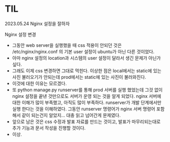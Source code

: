 # TIL

2023.05.24 Nginx 설정을 잘하자

Nginx 설정 변경
-  그동안 web server을 실행했을 때 css 적용이 안되던 것은 /etc/nginx/nginx.conf 의 기본 user 설정이 ubuntu가 아닌 다른 것이었다.
-  아마 nginx 설정의 location과 시스템의 user 설정이 달라서 생긴 문제가 아닌가 싶다.
-  그래도 이제 css 변경하면 그대로 먹힌다. 이상한 점은 local에서는 static에 있는 사진 불러오기가 안되는데 prod에서는 static에 있는 사진이 불러와진다.
-  이것에 대한 이유는 모르겠다.
-  또 python manage.py runserver를 통해 prod 서버를 실행 했었는데 그것 없이 nginx 설정을 끝낸 것만으로도 서버가 운영 되는 것을 알게 되었다. nginx 서버에 대한 이해가 많이 부족했고, 아직도 많이 부족하다. runserver가 개발 단계에서만 실행 한다는 것을 이해하였다. 그동안 runserver 명령어가 nginx 서버 명령어 포함해서 같이 되는건지 알았지... 대충 읽고 넘어간게 문제였다.
-  앞으로 남은 것은 css 수정과 발표 자료를 만드는 것이고, 발표가 마무리되는대로 추가 기능과 문서 작성을 진행할 것이다.
-  이상.
